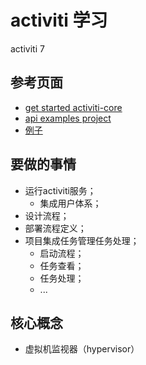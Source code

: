# activiti 学习
activiti 7

## 参考页面
* [get started activiti-core](https://activiti.gitbook.io/activiti-7-developers-guide/getting-started/getting-started-activiti-core)
* [api examples project](https://github.com/Activiti/activiti-examples)
* [例子](https://blog.csdn.net/qq_22994765/article/details/90044333)

## 要做的事情
* 运行activiti服务；
    * 集成用户体系；
* 设计流程；
* 部署流程定义；
* 项目集成任务管理任务处理；
    * 启动流程；
    * 任务查看；
    * 任务处理；
    * ...


## 核心概念
* 虚拟机监视器（hypervisor）
